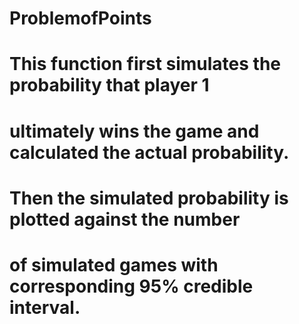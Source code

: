 # ProblemofPoints


# This function first simulates the probability that player 1 
# ultimately wins the game and calculated the actual probability. 
# Then the simulated probability is plotted against the number 
# of simulated games with corresponding 95% credible interval.
